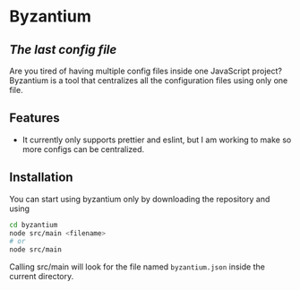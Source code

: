 # Byzantium
## _The last config file_

Are you tired of having multiple config files inside one JavaScript project?
Byzantium is a tool that centralizes all the configuration files using only one file. 

## Features

- It currently only supports prettier and eslint, but I am working to make so more configs can be centralized.

## Installation

You can start using byzantium only by downloading the repository and using

```sh
cd byzantium
node src/main <filename>
# or
node src/main
```
Calling src/main will look for the file named `byzantium.json` inside the current directory.
